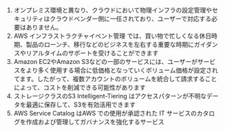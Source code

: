 1. オンプレミス環境と異なり、クラウドにおいて物理インフラの設定管理やセキュリティはクラウドベンダー側に一任されており、ユーザーで対応する必要はありません。
2. AWS インフラストラクチャイベント管理 では、買い物で忙しくなる休日時期、製品のローンチ、移行などのビジネスを左右する重要な時期にガイダンスやリアルタイムのサポートを受けることができます
3. Amazon EC2やAmazon S3などの一部のサービスには、ユーザーがサービスをより多く使用する場合に低価格となっていくボリューム価格が設定されてます。したがって、複数アカウントのボリュームを統合して請求することによって、コストを削減できる可能性があります
4. ストレージクラスのS3 Intelligent-Tiering はアクセスパターンが不明なデータを最適に保存して、S3を有効活用できます
5. AWS Service Catalog はAWS での使用が承認された IT サービスのカタログを作成および管理してガバナンスを強化するサービス
